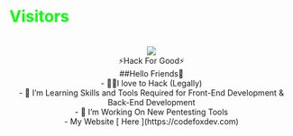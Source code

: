 <p align="center"> 
<h1 style="color:#00ff00">Visitors</h1><p align="center"><br />
<img src="https://camo.githubusercontent.com/49199c3c594c526f193a5049b8e41256ea81cd86e652a71ed4061722beed576b/68747470733a2f2f70726f66696c652d636f756e7465722e676c697463682e6d652f78456c6b6f6d792f636f756e742e737667"/><br />
 ⚡Hack For Good⚡<br />
 ##Hello Friends🥷<br />
- 🧑‍💻I love to Hack (Legally)<br />
- 🌱 I’m Learning Skills and Tools Required for Front-End Development & Back-End Development<br />
- 🔭 I’m Working On New Pentesting Tools<br />
-  My Website [ Here ](https://codefoxdev.com)
